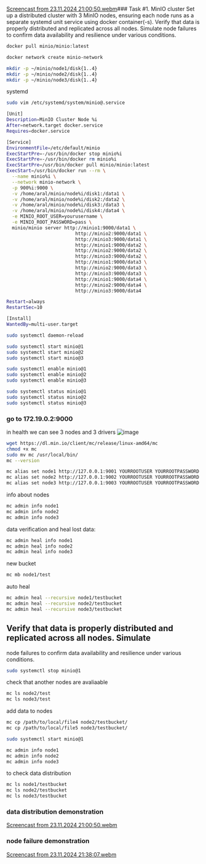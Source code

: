 [Screencast from 23.11.2024 21:00:50.webm](https://github.com/user-attachments/assets/6ca79ecb-a368-43c0-870a-7a21af71363d)### Task #1. MinIO cluster
Set up a distributed cluster with 3 MinIO nodes, ensuring each node runs as a
separate systemd unit service using docker container(-s).
Verify that data is properly distributed and replicated across all nodes. Simulate
node failures to confirm data availability and resilience under various conditions.

``` bash
docker pull minio/minio:latest

docker network create minio-network

mkdir -p ~/minio/node1/disk{1..4}
mkdir -p ~/minio/node2/disk{1..4}
mkdir -p ~/minio/node3/disk{1..4}
```

systemd 
```bash
sudo vim /etc/systemd/system/minio@.service
```
``` bash
[Unit]
Description=MinIO Cluster Node %i
After=network.target docker.service
Requires=docker.service

[Service]
EnvironmentFile=/etc/default/minio
ExecStartPre=-/usr/bin/docker stop minio%i
ExecStartPre=-/usr/bin/docker rm minio%i
ExecStartPre=/usr/bin/docker pull minio/minio:latest
ExecStart=/usr/bin/docker run --rm \
  --name minio%i \
  --network minio-network \
  -p 900%i:9000 \
  -v /home/aral/minio/node%i/disk1:/data1 \
  -v /home/aral/minio/node%i/disk2:/data2 \
  -v /home/aral/minio/node%i/disk3:/data3 \
  -v /home/aral/minio/node%i/disk4:/data4 \
  -e MINIO_ROOT_USER=yourusername \
  -e MINIO_ROOT_PASSWORD=pass \
  minio/minio server http://minio1:9000/data1 \
                         http://minio2:9000/data1 \
                         http://minio3:9000/data1 \
                         http://minio1:9000/data2 \
                         http://minio2:9000/data2 \
                         http://minio3:9000/data2 \
                         http://minio1:9000/data3 \
                         http://minio2:9000/data3 \
                         http://minio3:9000/data3 \
                         http://minio1:9000/data4 \
                         http://minio2:9000/data4 \
                         http://minio3:9000/data4

Restart=always
RestartSec=10

[Install]
WantedBy=multi-user.target

```
```bash
sudo systemctl daemon-reload

sudo systemctl start minio@1
sudo systemctl start minio@2
sudo systemctl start minio@3

sudo systemctl enable minio@1
sudo systemctl enable minio@2
sudo systemctl enable minio@3

sudo systemctl status minio@1
sudo systemctl status minio@2
sudo systemctl status minio@3
```
### go to 172.19.0.2:9000
in health we can see 3 nodes and 3 drivers
![image](https://github.com/user-attachments/assets/f4657349-67cb-41fa-b0ff-8a3b10d024ea)



```bash
wget https://dl.min.io/client/mc/release/linux-amd64/mc
chmod +x mc
sudo mv mc /usr/local/bin/
mc --version
```

``` bash
mc alias set node1 http://127.0.0.1:9001 YOURROOTUSER YOURROOTPASSWORD
mc alias set node2 http://127.0.0.1:9002 YOURROOTUSER YOURROOTPASSWORD
mc alias set node3 http://127.0.0.1:9003 YOURROOTUSER YOURROOTPASSWORD
```
info about nodes
``` bash
mc admin info node1
mc admin info node2
mc admin info node3
```
data verification and heal lost data:
``` bash
mc admin heal info node1
mc admin heal info node2
mc admin heal info node3
```

new bucket
``` bash
mc mb node1/test
```
auto heal
```bash
mc admin heal --recursive node1/testbucket
mc admin heal --recursive node2/testbucket
mc admin heal --recursive node3/testbucket
```

## Verify that data is properly distributed and replicated across all nodes. Simulate
node failures to confirm data availability and resilience under various conditions.
``` bash
sudo systemctl stop minio@1
```

check that another nodes are avaliaable
``` bash
mc ls node2/test
mc ls node3/test
```
add data to nodes
``` bash
mc cp /path/to/local/file4 node2/testbucket/
mc cp /path/to/local/file5 node3/testbucket/
```

``` bash
sudo systemctl start minio@1

mc admin info node1
mc admin info node2
mc admin info node3
```
to check data distribution
```bash
mc ls node1/testbucket
mc ls node2/testbucket
mc ls node3/testbucket
```

### data distribution demonstration

[Screencast from 23.11.2024 21:00:50.webm](https://github.com/user-attachments/assets/14f04ef0-51c7-4d48-9e02-1e2069fca924)

### node failure demonstration

[Screencast from 23.11.2024 21:38:07.webm](https://github.com/user-attachments/assets/80760806-c63e-4d33-ac9a-615deda999be)

